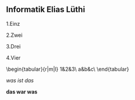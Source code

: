 ## Informatik Elias Lüthi

1.Einz

2.Zwei

3.Drei

4.Vier

\begin{tabular}{r|m|l}
1&2&3\\
a&b&c\\
\end{tabular}

*was ist das* 

**das war was**
